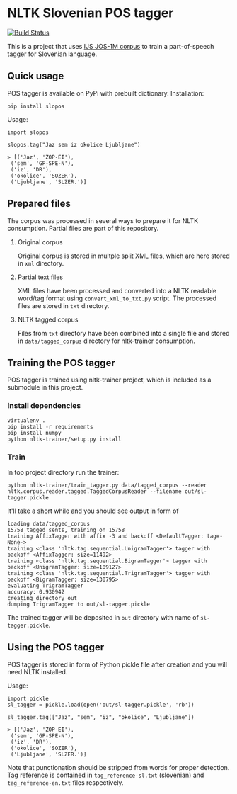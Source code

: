 # NLTK Slovenian POS tagger

[![Build Status](https://travis-ci.org/izacus/slo_pos.svg?branch=master)](https://travis-ci.org/izacus/slo_pos)

This is a project that uses [IJS JOS-1M corpus][1] to train a part-of-speech tagger for Slovenian language.

## Quick usage

POS tagger is available on PyPi with prebuilt dictionary.
Installation:

```
pip install slopos
```

Usage:

```
import slopos

slopos.tag("Jaz sem iz okolice Ljubljane")

> [('Jaz', 'ZOP-EI'),
 ('sem', 'GP-SPE-N'),
 ('iz', 'DR'),
 ('okolice', 'SOZER'),
 ('Ljubljane', 'SLZER.')]
```


## Prepared files

The corpus was processed in several ways to prepare it for NLTK consumption. Partial files are part of this repository.

1. Original corpus

   Original corpus is stored in multple split XML files, which are here stored in `xml` directory.

2. Partial text files

   XML files have been processed and converted into a NLTK readable word/tag format using `convert_xml_to_txt.py` script. The processed files are stored in `txt` directory.

3. NLTK tagged corpus

   Files from `txt` directory have been combined into a single file and stored in `data/tagged_corpus` directory for nltk-trainer consumption.
   
## Training the POS tagger

POS tagger is trained using nltk-trainer project, which is included as a submodule in this project. 

### Install dependencies

```
virtualenv .
pip install -r requirements
pip install numpy
python nltk-trainer/setup.py install
```

### Train

In top project directory run the trainer:

```
python nltk-trainer/train_tagger.py data/tagged_corpus --reader nltk.corpus.reader.tagged.TaggedCorpusReader --filename out/sl-tagger.pickle
```

It'll take a short while and you should see output in form of

```
loading data/tagged_corpus
15758 tagged sents, training on 15758
training AffixTagger with affix -3 and backoff <DefaultTagger: tag=-None->
training <class 'nltk.tag.sequential.UnigramTagger'> tagger with backoff <AffixTagger: size=11492>
training <class 'nltk.tag.sequential.BigramTagger'> tagger with backoff <UnigramTagger: size=109127>
training <class 'nltk.tag.sequential.TrigramTagger'> tagger with backoff <BigramTagger: size=130795>
evaluating TrigramTagger
accuracy: 0.930942
creating directory out
dumping TrigramTagger to out/sl-tagger.pickle
```

The trained tagger will be deposited in `out` directory with name of `sl-tagger.pickle`.

## Using the POS tagger

POS tagger is stored in form of Python pickle file after creation and you will need NLTK installed.

Usage:

```
import pickle
sl_tagger = pickle.load(open('out/sl-tagger.pickle', 'rb'))

sl_tagger.tag(["Jaz", "sem", "iz", "okolice", "Ljubljane"])

> [('Jaz', 'ZOP-EI'),
 ('sem', 'GP-SPE-N'),
 ('iz', 'DR'),
 ('okolice', 'SOZER'),
 ('Ljubljane', 'SLZER.')]

```

Note that punctionation should be stripped from words for proper detection. Tag reference is contained in `tag_reference-sl.txt` (slovenian) and `tag_reference-en.txt` files respectively.


 [1]: http://nl.ijs.si/jos/jos1M-sl.html
